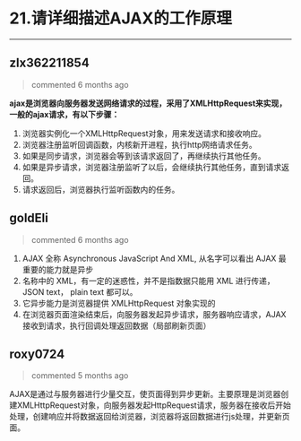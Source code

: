
 # 21.请详细描述AJAX的工作原理 
  
 ***
## zlx362211854 
 > commented 6 months ago 

**ajax是浏览器向服务器发送网络请求的过程，采用了XMLHttpRequest来实现，一般的ajax请求，有以下步骤：**
1. 浏览器实例化一个XMLHttpRequest对象，用来发送请求和接收响应。
2. 浏览器注册监听回调函数，内核新开进程，执行http网络请求任务。
3. 如果是同步请求，浏览器会等到该请求返回了，再继续执行其他任务。
4. 如果是异步请求，浏览器注册监听了以后，会继续执行其他任务，直到请求返回。
5. 请求返回后，浏览器执行监听函数内的任务。
## goldEli 
 > commented 6 months ago 

1. AJAX 全称 Asynchronous JavaScript And XML, 从名字可以看出 AJAX 最重要的能力就是异步
2. 名称中的 XML，有一定的迷惑性，并不是指数据只能用 XML 进行传递，JSON text， plain text 都可以。 
3. 它异步能力是浏览器提供 XMLHttpRequest 对象实现的
4. 在浏览器页面渲染结束后，向服务器发起异步请求，服务器响应请求，AJAX 接收到请求，执行回调处理返回数据（局部刷新页面）

## roxy0724 
 > commented 5 months ago 

AJAX是通过与服务器进行少量交互，使页面得到异步更新。主要原理是浏览器创建XMLHttpRequest对象，向服务器发起HttpRequest请求，服务器在接收后开始处理，创建响应并将数据返回给浏览器，浏览器将返回数据进行js处理，并更新页面。
